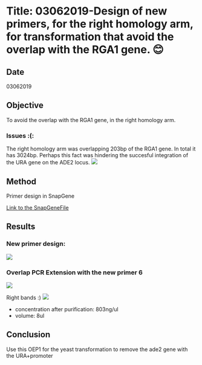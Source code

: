 

# Title: 03062019-Design of new primers, for the right homology arm, for transformation that avoid the overlap with the RGA1 gene. 😊

## Date
03062019
## Objective
To avoid the overlap with the RGA1 gene, in the right homology arm.
### Issues :(:
The right homology arm was overlapping 203bp of the RGA1 gene. In total it has 3024bp. Perhaps this fact was hindering the succesful integration of the URA gene on the ADE2 locus.
 ![](../images/overlapping_with_rga1_gene.png)
 
## Method
Primer design in SnapGene

[Link to the SnapGeneFile](C:\Users\linigodelacruz\Documents\PhD_2018\Documentation\SATAY\Primers_sequence_for_ADE_deletion\Chrom_XV_for_ade2.dna)
## Results
### New primer design:
 ![](../images/solving_overlapping_with_rga1_gene.png)

### Overlap PCR Extension with the new primer 6

![](../images/OEP1_map.png)

Right bands :)
![](../images/OEP_1_edited.png)
* concentration after purification: 803ng/ul
* volume: 8ul
## Conclusion

Use this OEP1 for the yeast transformation to remove the ade2 gene with the URA+promoter
